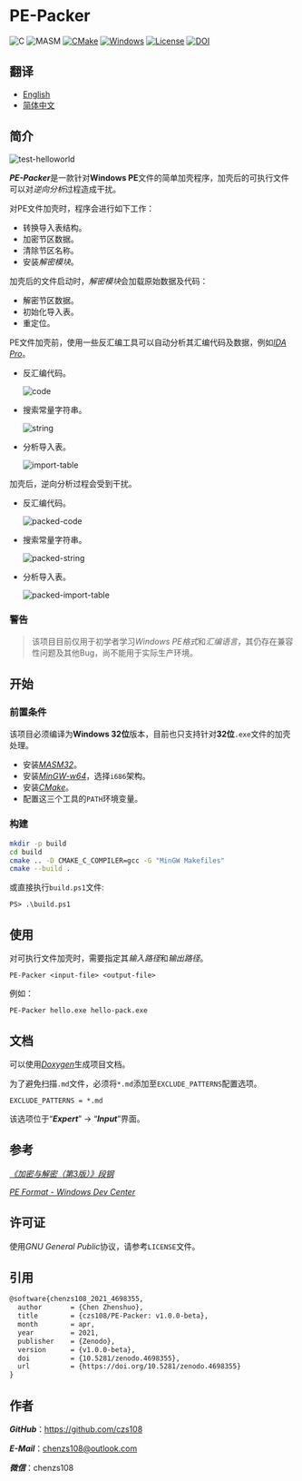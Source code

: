 # PE-Packer

![C](docs/badges/C-17.svg)
![MASM](docs/badges/MASM-8.svg)
[![CMake](docs/badges/Made-with-CMake.svg)](https://cmake.org)
[![Windows](docs/badges/Microsoft-Windows.svg)](https://www.microsoft.com/en-ie/windows)
[![License](docs/badges/License-GPL-3.0.svg)](https://www.gnu.org/licenses/gpl-3.0.html)
[![DOI](https://zenodo.org/badge/231357933.svg)](https://zenodo.org/badge/latestdoi/231357933)

## 翻译

- [English](https://github.com/czs108/PE-Packer/blob/master/README.md)
- [简体中文](https://github.com/czs108/PE-Packer/blob/master/README-CN.md)

## 简介

![test-helloworld](docs/screenshots/test-helloworld.png)

***PE-Packer***是一款针对**Windows PE**文件的简单加壳程序，加壳后的可执行文件可以对*逆向分析*过程造成干扰。

对PE文件加壳时，程序会进行如下工作：

- 转换导入表结构。
- 加密节区数据。
- 清除节区名称。
- 安装*解密模块*。

加壳后的文件启动时，*解密模块*会加载原始数据及代码：

- 解密节区数据。
- 初始化导入表。
- 重定位。

PE文件加壳前，使用一些反汇编工具可以自动分析其汇编代码及数据，例如[*IDA Pro*](https://www.hex-rays.com/products/ida)。

- 反汇编代码。

  ![code](docs/screenshots/code.png)

- 搜索常量字符串。

  ![string](docs/screenshots/string.png)

- 分析导入表。

  ![import-table](docs/screenshots/import-table.png)

加壳后，逆向分析过程会受到干扰。

- 反汇编代码。

  ![packed-code](docs/screenshots/packed-code.png)

- 搜索常量字符串。

  ![packed-string](docs/screenshots/packed-string.png)

- 分析导入表。

  ![packed-import-table](docs/screenshots/packed-import-table.png)

### 警告

> 该项目目前仅用于初学者学习*Windows PE格式*和*汇编语言*，其仍存在兼容性问题及其他Bug，尚不能用于实际生产环境。

## 开始

### 前置条件

该项目必须编译为**Windows 32位**版本，目前也只支持针对**32位**`.exe`文件的加壳处理。

- 安装[*MASM32*](http://www.masm32.com)。
- 安装[*MinGW-w64*](https://www.mingw-w64.org)，选择`i686`架构。
- 安装[*CMake*](https://cmake.org)。
- 配置这三个工具的`PATH`环境变量。

### 构建

```bash
mkdir -p build
cd build
cmake .. -D CMAKE_C_COMPILER=gcc -G "MinGW Makefiles"
cmake --build .
```

或直接执行`build.ps1`文件:

```console
PS> .\build.ps1
```

## 使用

对可执行文件加壳时，需要指定其*输入路径*和*输出路径*。

```console
PE-Packer <input-file> <output-file>
```

例如：

```console
PE-Packer hello.exe hello-pack.exe
```

## 文档

可以使用[*Doxygen*](http://www.doxygen.nl)生成项目文档。

为了避免扫描`.md`文件，必须将`*.md`添加至`EXCLUDE_PATTERNS`配置选项。

```
EXCLUDE_PATTERNS = *.md
```

该选项位于“***Expert***” -> “***Input***”界面。

## 参考

[*《加密与解密（第3版）》段钢*](https://book.douban.com/subject/3091212)

[*PE Format - Windows Dev Center*](https://docs.microsoft.com/en-us/windows/win32/debug/pe-format)

## 许可证

使用*GNU General Public*协议，请参考`LICENSE`文件。

## 引用

```tex
@software{chenzs108_2021_4698355,
  author       = {Chen Zhenshuo},
  title        = {czs108/PE-Packer: v1.0.0-beta},
  month        = apr,
  year         = 2021,
  publisher    = {Zenodo},
  version      = {v1.0.0-beta},
  doi          = {10.5281/zenodo.4698355},
  url          = {https://doi.org/10.5281/zenodo.4698355}
}
```

## 作者

***GitHub***：https://github.com/czs108

***E-Mail***：chenzs108@outlook.com

***微信***：chenzs108